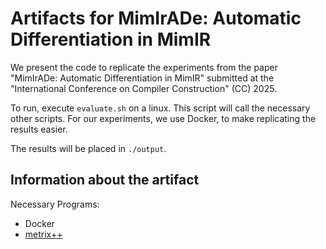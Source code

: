# Artifacts for MimIrADe: Automatic Differentiation in MimIR

We present the code to replicate the experiments from the paper "MimIrADe: Automatic Differentiation in MimIR" submitted at the "International Conference on Compiler Construction" (CC) 2025.

To run, execute `evaluate.sh` on a linux.
This script will call the necessary other scripts.
For our experiments, we use Docker, to make replicating the results easier.

The results will be placed in `./output`.

## Information about the artifact

Necessary Programs:
- Docker
- [metrix++](https://metrixplusplus.github.io/metrixplusplus/docs/02-u-download-install)

